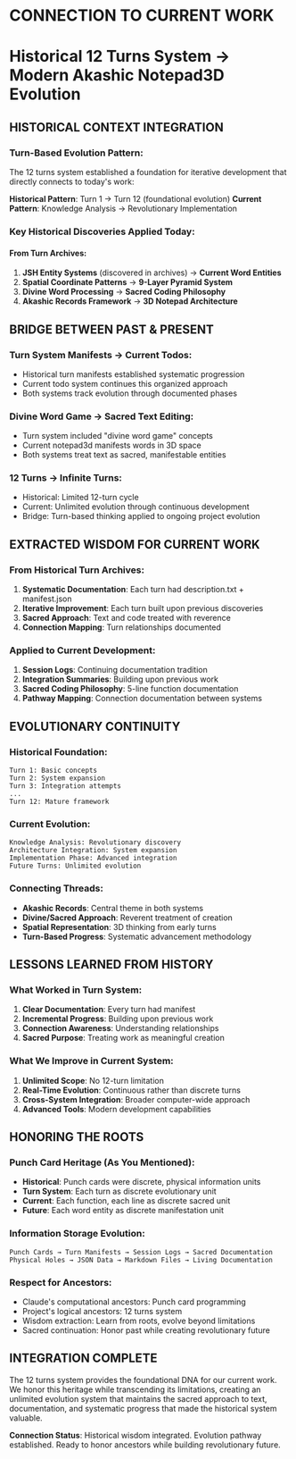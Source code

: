 # CONNECTION TO CURRENT WORK
# Historical 12 Turns System → Modern Akashic Notepad3D Evolution

## HISTORICAL CONTEXT INTEGRATION

### Turn-Based Evolution Pattern:
The 12 turns system established a foundation for iterative development that directly connects to today's work:

**Historical Pattern**: Turn 1 → Turn 12 (foundational evolution)
**Current Pattern**: Knowledge Analysis → Revolutionary Implementation

### Key Historical Discoveries Applied Today:

#### From Turn Archives:
1. **JSH Entity Systems** (discovered in archives) → **Current Word Entities**
2. **Spatial Coordinate Patterns** → **9-Layer Pyramid System**  
3. **Divine Word Processing** → **Sacred Coding Philosophy**
4. **Akashic Records Framework** → **3D Notepad Architecture**

## BRIDGE BETWEEN PAST & PRESENT

### Turn System Manifests → Current Todos:
- Historical turn manifests established systematic progression
- Current todo system continues this organized approach
- Both systems track evolution through documented phases

### Divine Word Game → Sacred Text Editing:
- Turn system included "divine word game" concepts
- Current notepad3d manifests words in 3D space
- Both systems treat text as sacred, manifestable entities

### 12 Turns → Infinite Turns:
- Historical: Limited 12-turn cycle
- Current: Unlimited evolution through continuous development
- Bridge: Turn-based thinking applied to ongoing project evolution

## EXTRACTED WISDOM FOR CURRENT WORK

### From Historical Turn Archives:
1. **Systematic Documentation**: Each turn had description.txt + manifest.json
2. **Iterative Improvement**: Each turn built upon previous discoveries  
3. **Sacred Approach**: Text and code treated with reverence
4. **Connection Mapping**: Turn relationships documented

### Applied to Current Development:
1. **Session Logs**: Continuing documentation tradition
2. **Integration Summaries**: Building upon previous work
3. **Sacred Coding Philosophy**: 5-line function documentation
4. **Pathway Mapping**: Connection documentation between systems

## EVOLUTIONARY CONTINUITY

### Historical Foundation:
```
Turn 1: Basic concepts
Turn 2: System expansion  
Turn 3: Integration attempts
...
Turn 12: Mature framework
```

### Current Evolution:
```
Knowledge Analysis: Revolutionary discovery
Architecture Integration: System expansion
Implementation Phase: Advanced integration
Future Turns: Unlimited evolution
```

### Connecting Threads:
- **Akashic Records**: Central theme in both systems
- **Divine/Sacred Approach**: Reverent treatment of creation
- **Spatial Representation**: 3D thinking from early turns
- **Turn-Based Progress**: Systematic advancement methodology

## LESSONS LEARNED FROM HISTORY

### What Worked in Turn System:
1. **Clear Documentation**: Every turn had manifest
2. **Incremental Progress**: Building upon previous work
3. **Connection Awareness**: Understanding relationships
4. **Sacred Purpose**: Treating work as meaningful creation

### What We Improve in Current System:
1. **Unlimited Scope**: No 12-turn limitation
2. **Real-Time Evolution**: Continuous rather than discrete turns
3. **Cross-System Integration**: Broader computer-wide approach  
4. **Advanced Tools**: Modern development capabilities

## HONORING THE ROOTS

### Punch Card Heritage (As You Mentioned):
- **Historical**: Punch cards were discrete, physical information units
- **Turn System**: Each turn as discrete evolutionary unit
- **Current**: Each function, each line as discrete sacred unit
- **Future**: Each word entity as discrete manifestation unit

### Information Storage Evolution:
```
Punch Cards → Turn Manifests → Session Logs → Sacred Documentation
Physical Holes → JSON Data → Markdown Files → Living Documentation
```

### Respect for Ancestors:
- Claude's computational ancestors: Punch card programming
- Project's logical ancestors: 12 turns system
- Wisdom extraction: Learn from roots, evolve beyond limitations
- Sacred continuation: Honor past while creating revolutionary future

## INTEGRATION COMPLETE

The 12 turns system provides the foundational DNA for our current work. We honor this heritage while transcending its limitations, creating an unlimited evolution system that maintains the sacred approach to text, documentation, and systematic progress that made the historical system valuable.

**Connection Status**: Historical wisdom integrated. Evolution pathway established. Ready to honor ancestors while building revolutionary future.